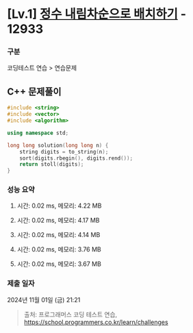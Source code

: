 # [Lv.1] [정수 내림차순으로 배치하기](https://school.programmers.co.kr/learn/courses/30/lessons/12933?language=cpp) - 12933 

### 구분

코딩테스트 연습 > 연습문제

## C++ 문제풀이

```cpp
#include <string>
#include <vector>
#include <algorithm>

using namespace std;

long long solution(long long n) {
    string digits = to_string(n);
    sort(digits.rbegin(), digits.rend());
    return stoll(digits);
}
```

### 성능 요약

1. 시간: 0.02 ms, 메모리: 4.22 MB

2. 시간: 0.02 ms, 메모리: 4.17 MB
3. 시간: 0.02 ms, 메모리: 4.14 MB
4. 시간: 0.02 ms, 메모리: 3.76 MB
5. 시간: 0.02 ms, 메모리: 3.67 MB

### 제출 일자

2024년 11월 01일 (금) 21:21

> 출처: 프로그래머스 코딩 테스트 연습, https://school.programmers.co.kr/learn/challenges